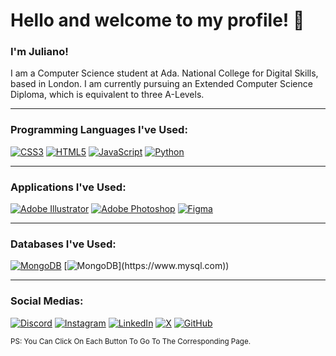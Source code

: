 # Hello and welcome to my profile! 👋
### I'm Juliano!

I am a Computer Science student at Ada. National College for Digital Skills, based in London. I am currently pursuing an Extended Computer Science Diploma, which is equivalent to three A-Levels.

---

### Programming Languages I've Used:
[![CSS3](https://img.shields.io/badge/css3-%231572B6.svg?style=for-the-badge&logo=css3&logoColor=white)](https://www.w3.org/Style/CSS/)
[![HTML5](https://img.shields.io/badge/html5-%23E34F26.svg?style=for-the-badge&logo=html5&logoColor=white)](https://developer.mozilla.org/en-US/docs/Web/Guide/HTML/HTML5)
[![JavaScript](https://img.shields.io/badge/javascript-%23323330.svg?style=for-the-badge&logo=javascript&logoColor=%23F7DF1E)](https://developer.mozilla.org/en-US/docs/Web/JavaScript)
[![Python](https://img.shields.io/badge/python-3670A0?style=for-the-badge&logo=python&logoColor=ffdd54)](https://www.python.org/)

---

### Applications I've Used:
[![Adobe Illustrator](https://img.shields.io/badge/adobe%20illustrator-%23FF9A00.svg?style=for-the-badge&logo=adobe%20illustrator&logoColor=white)](https://www.adobe.com/products/illustrator.html)
[![Adobe Photoshop](https://img.shields.io/badge/adobe%20photoshop-%2331A8FF.svg?style=for-the-badge&logo=adobe%20photoshop&logoColor=white)](https://www.adobe.com/products/photoshop.html)
[![Figma](https://img.shields.io/badge/figma-%23F24E1E.svg?style=for-the-badge&logo=figma&logoColor=white)](https://www.figma.com/)

---

### Databases I've Used:
[![MongoDB](https://img.shields.io/badge/MongoDB-%234ea94b.svg?style=for-the-badge&logo=mongodb&logoColor=white)](https://www.mongodb.com/)
[![MongoDB]([https://img.shields.io/badge/MongoDB-%234ea94b.svg?style=for-the-badge&logo=mongodb&logoColor=white](https://img.shields.io/badge/-MySQL-4479A1?style=flat-square&logo=mysql&labelColor=4479A1&logoColor=FFF))](https://www.mysql.com))

---

### Social Medias:
[![Discord](https://img.shields.io/badge/Discord-%235865F2.svg?style=for-the-badge&logo=discord&logoColor=white)](https://discord.com/users/714098639919775805)
[![Instagram](https://img.shields.io/badge/Instagram-%23E4405F.svg?style=for-the-badge&logo=Instagram&logoColor=white)](https://www.instagram.com/juliano.jg_/)
[![LinkedIn](https://img.shields.io/badge/linkedin-%230077B5.svg?style=for-the-badge&logo=linkedin&logoColor=white)]([https://www.linkedin.com/](https://www.linkedin.com/in/juliano-gouveia-378223284/))
[![X](https://img.shields.io/badge/X-%23000000.svg?style=for-the-badge&logo=X&logoColor=white)]([https://twitter.com/](https://twitter.com/juliano_jg_))
[![GitHub](https://img.shields.io/badge/github-%23121011.svg?style=for-the-badge&logo=github&logoColor=white)](https://github.com/JULI4N0)

<sup>PS: You Can Click On Each Button To Go To The Corresponding Page.</sup>
